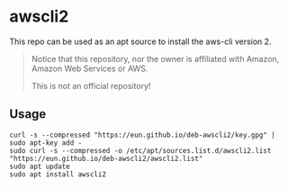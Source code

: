 # awscli2

This repo can be used as an apt source to install the aws-cli version 2.

> Notice that this repository, nor the owner is affiliated with Amazon, Amazon Web Services or AWS.
> 
> This is not an official repository!

## Usage
```shell
curl -s --compressed "https://eun.github.io/deb-awscli2/key.gpg" | sudo apt-key add -
sudo curl -s --compressed -o /etc/apt/sources.list.d/awscli2.list "https://eun.github.io/deb-awscli2/awscli2.list"
sudo apt update
sudo apt install awscli2
```
